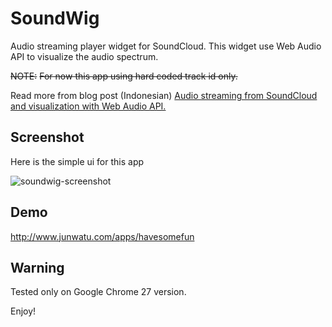 SoundWig
=========

Audio streaming player widget for SoundCloud. This widget use Web Audio API to visualize
the audio spectrum.


~~NOTE:~~
~~For now this app using hard coded track id only.~~

Read more from blog post (Indonesian)
<a href="http://www.junwatu.com/?p=3366">Audio streaming from SoundCloud and visualization with Web Audio API.</a>

Screenshot
---------
Here is the simple ui for this app

![soundwig-screenshot](https://raw.github.com/junwatu/soundwig/soundwig-simple/screenshot/soundwig-0.0.1.png)

Demo
-----
http://www.junwatu.com/apps/havesomefun


Warning
-------
Tested only on Google Chrome 27 version.


Enjoy!